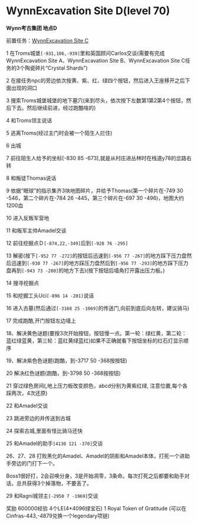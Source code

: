 # WynnExcavation Site D(level 70)
**Wynn考古集团 地点D**

前置任务：[WynnExcavation Site C](/WynncraftCNguide/quests/lvl51-60/level%2055%20-%20WynnExcavation%20Site%20C%20.html)


1 在Troms城堡`[-931,106,-939]`里和英国顾问Carlos交谈(需要有完成WynnExcavation	Site	A、WynnExcavation	Site B、WynnExcavation	Site	C任务的3个陶瓷碎片“Crystal Shards”)

2 在接任务npc的旁边依次按黄、紫、红、绿四个按钮，然后进入王座移开之后下面出现的洞口

3 搜索Troms城堡城堡的地下墓穴(来到尽头，依次按下左数第1第2第4个按钮，然后下去。然后继续前进，经过跑酷啥的)

4 和Troms领主说话

5 逃离Troms(经过主门时会被一个陌生人拦住)

6 出城

7 前往陌生人给予的坐标[-830 85 -673],就是从村庄进丛林时在栈道y78的岔路右转

8 和叛徒Thomas说话

9 依据“眼球”的指示集齐3块地图碎片，并给予Thomas(第一个碎片在-749 30 -546，第二个碎片在-784 26 -445，第三个碎片在-697 30 -496)，地图大约1200血

10 进入反叛军营地

11 和叛军主帅Amadel交谈

12 前往挖掘点Ｄ`[-874,22,-349]`后到`[-928 76 -295]`

13 解密(按下`[-952 77 -272]`的按钮后迅速到`[-956 77 -267]`的地方踩下压力盘然后迅速到`[-930 77 -267]`的地方踩压力盘然后到`[-956 77 -293]`的地方踩下压力盘再到`[-943 73 -280]`的地方下去)(按下按钮后墙角打开露出压力板。)

14 搜寻挖掘点

15 和挖掘工头Uci`[-896 14 -201]`说话

16 进入古墓(然后通过`[-3168 25 -1069]`的传送门,向前到底后向左转，建议骑马)

17 完成跑酷,开门按钮左边墙上

18、解决黄色谜题(要按3次开始按钮，按钮慢一点。第一轮：绿红黄，第二轮：蓝红绿蓝黄，第三轮：蓝红黄绿蓝红)如果不正确就看下按钮坐标的红石灯显示顺序

19、解决紫色色谜题(跑酷，到-3717 50 -368按按钮)

20 解决红色谜题(跑酷，到-3798 50 -368按按钮)

21 穿过绿色房间(,地上压力板改变颜色，abcd分别为黄紫红绿, 注意位置,每个各踩两次，4次还原)

22 和Amadel交谈

23 跳进旁边的井传送到古城

24 探索古城,里面有怪比骑马还快

25 和Amadel的助手`[4130 121 -370]`交谈

26、27、28 打败黑化的Amadel、Amadel的阴影和Amadel本体，打死一个进助手旁边的门打下一个。

   Boss1很好打，2会召唤分身，3是开始凋零，3条命。每次打死之后都要和助手对话，总共获得3个掉落物，不要丢了。

29 和Ragni城领主`[-2950 7 -1969]`交谈

奖励
600000经验
4个LE(4*4096绿宝石)
1	Royal Token of Gratitude (可以在Cinfras-443,-4879兑换一个legendary项链)